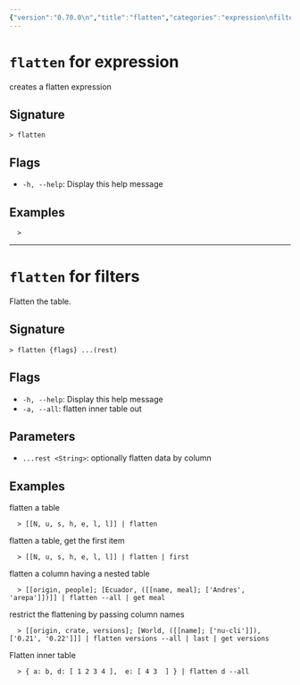 ```yaml
---
{"version":"0.70.0\n","title":"flatten","categories":"expression\nfilters","usage":"creates a flatten expression\nFlatten the table.\n"}
---
```

<!-- THIS FILE IS GENERATED BY update_book_commands.cjs USING NUSHELL'S HELP COMMANDS.
REFRAIN FROM EDITING IT MANUALLY.-->
# <code>flatten</code> for expression

<div class='command-title'>creates a flatten expression</div>

## Signature

```> flatten```

## Flags

 * ```-h, --help```: Display this help message
## Examples

  
```shell
  > 
```

---
# <code>flatten</code> for filters

<div class='command-title'>Flatten the table.</div>

## Signature

```> flatten {flags} ...(rest)```

## Flags

 * ```-h, --help```: Display this help message
 * ```-a, --all```: flatten inner table out
## Parameters

 * ```...rest <String>```: optionally flatten data by column
## Examples

  flatten a table
```shell
  > [[N, u, s, h, e, l, l]] | flatten 
```
  flatten a table, get the first item
```shell
  > [[N, u, s, h, e, l, l]] | flatten | first
```
  flatten a column having a nested table
```shell
  > [[origin, people]; [Ecuador, ([[name, meal]; ['Andres', 'arepa']])]] | flatten --all | get meal
```
  restrict the flattening by passing column names
```shell
  > [[origin, crate, versions]; [World, ([[name]; ['nu-cli']]), ['0.21', '0.22']]] | flatten versions --all | last | get versions
```
  Flatten inner table
```shell
  > { a: b, d: [ 1 2 3 4 ],  e: [ 4 3  ] } | flatten d --all
```



